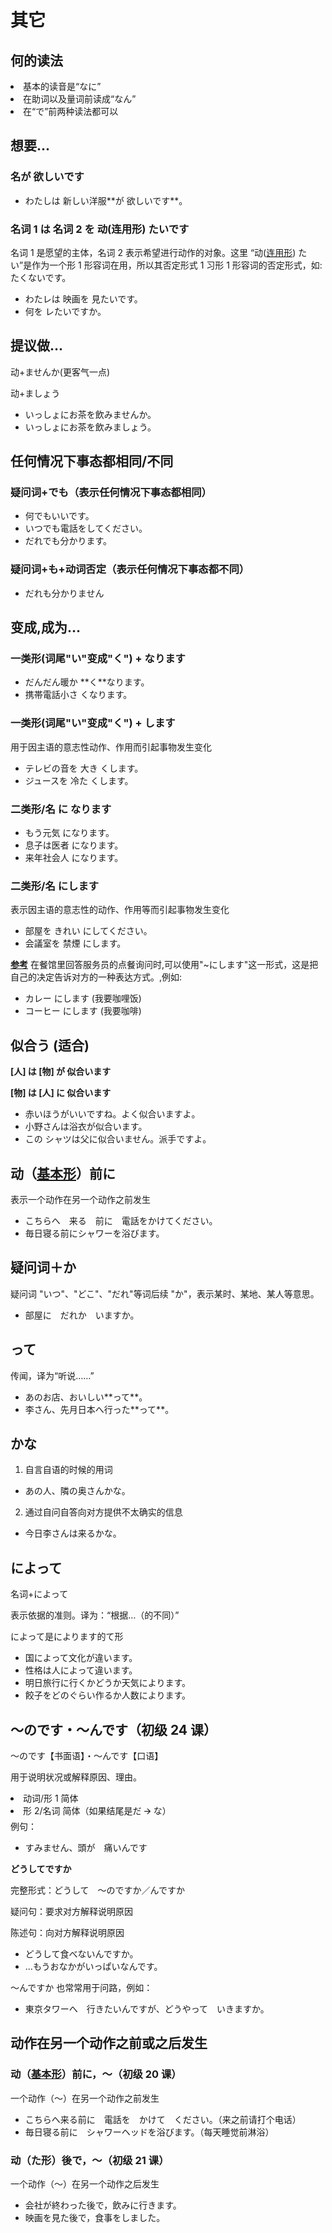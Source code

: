 # 其它

## 何的读法

<li>基本的读音是“なに”</li>
<li>在助词以及量词前读成“なん”</li>
<li>在“で”前两种读法都可以</li>

## 想要...

### 名が 欲しいです

<ul class="example">
  <li>わたしは 新しい洋服**が 欲しいです**。</li>
</ul>

### 名词 1 は 名词 2 を 动(连用形) たいです

名词 1 是愿望的主体，名词 2 表示希望进行动作的对象。这里 “动([连用形](./动词#连用形)) たい”是作为一个形 1 形容词在用，所以其否定形式 1 习形 1 形容词的否定形式，如: たくないです。

<ul class="example">
  <li>わたレは 映画を 見たいです。</li>
  <li>何を レたいですか。</li>
</ul>

## 提议做...

动+ませんか(更客气一点)

动+ましょう

<ul class="example">
  <li>いっしょにお茶を飲みませんか。</li>
  <li>いっしょにお茶を飲みましょう。</li>
</ul>

## 任何情况下事态都相同/不同

### 疑问词+でも（表示任何情况下事态都相同）

<ul class="example">
  <li>何でもいいです。</li>
  <li>いつでも電話をしてください。</li>
  <li>だれでも分かります。</li>
</ul>

### 疑问词+も+动词否定（表示任何情况下事态都不同）

<ul class="example">
  <li>だれも分かりません</li>
</ul>

## 变成,成为…

### **一类形(词尾"い"变成"く") +** なります

<ul class="example">
  <li>だんだん暖か **く**なります。</li>
  <li>携帯電話小さ くなります。</li>
</ul>

### **一类形(词尾"い"变成"く") +** します

用于因主语的意志性动作、作用而引起事物发生变化

<ul class="example">
  <li>テレビの音を 大き くします。</li>
  <li>ジュースを 冷た くします。</li>
</ul>

### **二类形/名 に なります**

<ul class="example">
  <li>もう元気 になります。</li>
  <li>息子は医者 になります。</li>
  <li>来年社会人 になります。</li>
</ul>

### **二类形/名 に**します

表示因主语的意志性的动作、作用等而引起事物发生变化

<ul class="example">
  <li>部屋を きれい にしてください。</li>
  <li>会議室を 禁煙 にします。</li>
</ul>

**<u>参考</u>** 在餐馆里回答服务员的点餐询问时,可以使用"~にします"这一形式，这是把自己的决定告诉对方的一种表达方式。,例如:

<ul class="example">
  <li>カレー にします (我要咖哩饭)</li>
  <li>コーヒー にします (我要咖啡)</li>
</ul>

## 似合う (适合)

**\[人\] は \[物\] が 似合います**

**\[物\] は \[人\] に 似合います**

<ul class="example">
  <li>赤いほうがいいですね。よく似合いますよ。</li>
  <li>小野さんは浴衣が似合います。</li>
  <li>この シャツは父に似合いません。派手ですよ。</li>
</ul>

## 动（[基本形](./动词.md#基本形)）前に

表示一个动作在另一个动作之前发生

<ul class="example">
  <li>こちらへ　来る　前に　電話をかけてください。</li>
  <li>毎日寝る前にシャワーを浴びます。</li>
</ul>

## 疑问词＋か

疑问词 "いつ"、"どこ"、"だれ"等词后续 "か"，表示某时、某地、某人等意思。

<ul class="example">
  <li>部屋に　だれか　いますか。</li>
</ul>

## って

传闻，译为“听说……”

<ul class="example">
  <li>あのお店、おいしい**って**。</li>
  <li>李さん、先月日本へ行った**って**。</li>
</ul>

## かな

1.  自言自语的时候的用词

<ul class="example">
  <li>あの人、隣の奥さんかな。</li>
</ul>

2.  通过自问自答向对方提供不太确实的信息

<ul class="example">
  <li>今日李さんは来るかな。</li>
</ul>

## によって

名词+によって

表示依据的准则。译为：“根据…（的不同）”

によって是によります的て形

<ul class="example">
  <li>国によって文化が違います。</li>
  <li>性格は人によって違います。</li>
  <li>明日旅行に行くかどうか天気によります。</li>
  <li>餃子をどのぐらい作るか人数によります。</li>
</ul>

## ～のです・～んです（初级 24 课）

～のです【书面语】・～んです【口语】

用于说明状况或解释原因、理由。

<li>动词/形 1 简体</li>
<li>形 2/名词 简体（如果结尾是だ 🡪 な）</li>
例句：

<ul class="example">
  <li>すみません、頭が　痛いんです</li>
</ul>

**どうしてですか**

完整形式：どうして　～のですか／んですか

疑问句：要求对方解释说明原因

陈述句：向对方解释说明原因

<ul class="example">
  <li>どうして食べないんですか。</li>
  <li>…もうおなかがいっぱいなんです。</li>
</ul>

～んですか 也常常用于问路，例如：

<ul class="example">
  <li>東京タワーへ　行きたいんですが、どうやって　いきますか。</li>
</ul>

## 动作在另一个动作之前或之后发生

### 动（[基本形](./动词.md#基本形)）**前に**，～（初级 20 课）

一个动作（～）在另一个动作之前发生

<ul class="example">
  <li>こちらへ来る前に　電話を　かけて　ください。（来之前请打个电话）</li>
  <li>毎日寝る前に　シャワーヘッドを浴びます。（每天睡觉前淋浴）</li>
</ul>

### 动（た形）**後で**，～（初级 21 课）

一个动作（～）在另一个动作之后发生

<ul class="example">
  <li>会社が終わった後で，飲みに行きます。</li>
  <li>映画を見た後で，食事をしました。</li>
</ul>
